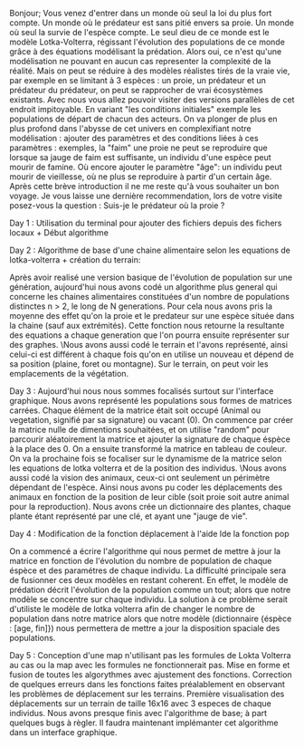 Bonjour; Vous venez d'entrer dans un monde où seul la loi du plus fort compte. Un monde où le prédateur est sans pitié envers sa proie. Un monde où seul la survie de l'espèce compte. Le seul dieu de ce monde est le modèle Lotka-Volterra, régissant l'évolution des populations de ce monde grâce à des équations modélisant la prédation. Alors oui, ce n'est qu'une modélisation ne pouvant en aucun cas representer la complexité de la réalité. Mais on peut se réduire à des modèles réalistes tirés de la vraie vie, par exemple en se limitant à 3 espèces : un proie, un prédateur et un prédateur du prédateur, on peut se rapprocher de vrai écosystèmes existants. Avec nous vous allez pouvoir visiter des versions parallèles de cet endroit impitoyable. En variant "les conditions initiales" exemple les populations de départ de chacun des acteurs. On va plonger de plus en plus profond dans l'abysse de cet univers en complexifiant notre modélisation : ajouter des paramètres et des conditions liées à ces paramètres : exemples, la "faim" une proie ne peut se reproduire que lorsque sa jauge de faim est suffisante, un individu d'une espèce peut mourir de famine. Où encore ajouter le paramètre "âge": un individu peut mourir de vieillesse, où ne plus se reproduire à partir d'un certain âge. Après cette brève introduction il ne me reste qu'à vous souhaiter un bon voyage. Je vous laisse une dernière recommendation, lors de votre visite posez-vous la question : Suis-je le prédateur où la proie ?

Day 1 : Utilisation du terminal pour ajouter des fichiers depuis des fichers locaux + Début algorithme

Day 2 : Algorithme de base d'une chaine alimentaire selon les equations de lotka-volterra + création du terrain: 

Après avoir realisé une version basique de l'évolution de population sur une génération, aujourd'hui nous avons codé un algorithme plus general qui concerne les chaines alimentaires constituées d'un nombre de populations distinctes n > 2, le long de N generations. Pour cela nous avons pris la moyenne des effet qu'on la proie et le predateur sur une espèce située dans la chaine (sauf aux extrémités). Cette fonction nous retourne la resultante des equations a chaque generation que l'on pourra ensuite représenter sur des graphes.
\Nous avons aussi codé le terrain et l'avons représenté, ainsi celui-ci est différent à chaque fois qu'on en utilise un nouveau et dépend de sa position (plaine, foret ou montagne). Sur le terrain, on peut voir les emplacements de la végétation.

Day 3 : Aujourd'hui nous nous sommes focalisés surtout sur l'interface graphique. Nous avons représenté les populations sous formes de matrices carrées. Chaque élément de la matrice était soit occupé (Animal ou vegetation, signifié par sa signature) ou vacant (0). On commence par créer la matrice nulle de dimentions souhaitées, et on utilise "random" pour parcourir aléatoirement la matrice et ajouter la signature de chaque éspèce à la place des 0. On a ensuite transformé la matrice en tableau de couleur.
On va la prochaine fois se focaliser sur le dynamisme de la matrice selon les equations de lotka volterra et de la position des individus.
\Nous avons aussi codé la vision des animaux, ceux-ci ont seulement un périmètre dépendant de l'espèce. Ainsi nous avons pu coder les déplacements des animaux en fonction de la position de leur cible (soit proie soit autre animal pour la reproduction). Nous avons crée un dictionnaire des plantes, chaque plante étant représenté par une clé, et ayant une "jauge de vie".

Day 4 : Modification de la fonction déplacement à l'aide lde la fonction pop

On a commencé a écrire l'algorithme qui nous permet de mettre à jour la matrice en fonction de l'évolution du nombre de population de chaque éspèce et des paramétres de chaque individu. La difficulté principale sera de fusionner ces deux modèles en restant coherent.
En effet, le modèle de prédation décrit l'évolution de la population comme un tout; alors que notre modèle se concentre sur chaque individu. La solution à ce problème serait d'utiliste le modèle de lotka volterra afin de changer le nombre de population dans notre matrice alors que notre modèle (dictionnaire {éspèce : [age, fin]}) nous permettera de mettre a jour la disposition spaciale des populations.



Day 5 : Conception d'une map n'utilisant pas les formules de Lokta Volterra au cas ou la map avec les formules ne fonctionnerait pas. 
Mise en forme et fusion de toutes les algorythmes avec ajustement des fonctions. Correction de quelques erreurs dans les fonctions faites préalablement en observant les problèmes de déplacement sur les terrains. Première visualisation des déplacements sur un terrain de taille 16x16 avec 3 especes de chaque individus.
Nous avons presque finis avec l'algorithme de base; à part quelques bugs à règler. Il faudra maintenant implémanter cet algorithme dans un interface graphique. 
